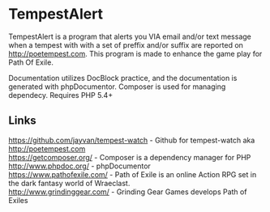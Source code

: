 # TempestAlert

TempestAlert is a program that alerts you VIA email and/or text message when a tempest with with a set of preffix and/or suffix are reported on http://poetempest.com. This program is made to enhance the game play for Path Of Exile. 

Documentation utilizes DocBlock practice, and the documentation is generated with phpDocumentor. Composer is used for managing dependecy. Requires PHP 5.4+



## Links
https://github.com/jayvan/tempest-watch - Github for tempest-watch aka http://poetempest.com<br/>
https://getcomposer.org/ - Composer is a dependency manager for PHP<br/>
http://www.phpdoc.org/ - phpDocumentor<br/>
https://www.pathofexile.com/ - Path of Exile is an online Action RPG set in the dark fantasy world of Wraeclast.<br/>
http://www.grindinggear.com/ - Grinding Gear Games develops Path of Exiles
